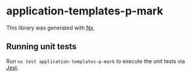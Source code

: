 <!-- gitbook-ignore -->

# application-templates-p-mark

This library was generated with [Nx](https://nx.dev).

## Running unit tests

Run `nx test application-templates-p-mark` to execute the unit tests via [Jest](https://jestjs.io).
